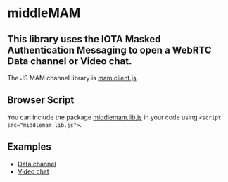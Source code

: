 # middleMAM

This library uses the IOTA Masked Authentication Messaging to open a WebRTC Data channel or Video chat. 
---- 
The JS MAM channel library is [mam.client.js](https://github.com/iotaledger/mam.client.js/) .

## Browser Script
You can include the package [middlemam.lib.js](../master/dist/middlemam.lib.js) in your code using `<script src="middlemam.lib.js">`.

## Examples

* [Data channel](../master/examples/datachannel.html)
* [Video chat](../master/examples/videochat.html)
